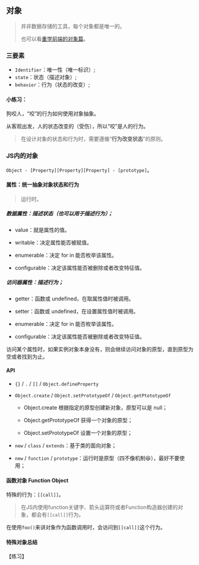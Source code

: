 ## 对象

> 并非数据存储的工具，每个对象都是唯一的。
>
> 也可以看[重学前端的对象篇](https://www.yuque.com/httishere/running/wev3mi)。

### 三要素

- `Identifier`：唯一性（唯一标识）;
- `state`：状态（描述对象）;
- `behavior`：行为（状态的改变）;

#### 小练习：

狗咬人，“咬”的行为如何使用对象抽象。

从客观出发，人的状态改变的（受伤），所以“咬”是人的行为。

> 在设计对象的状态和行为时，需要遵循“**行为改变状态**”的原则。

### JS内的对象

`Object - [Property][Property][Property] - [prototype]`。

#### 属性：统一抽象对象状态和行为

> 运行时。

##### 数据属性：描述状态（也可以用于描述行为）；

- value：就是属性的值。
- writable：决定属性能否被赋值。

- enumerable：决定 for in 能否枚举该属性。
- configurable：决定该属性能否被删除或者改变特征值。

##### 访问器属性：描述行为；

- getter：函数或 undefined，在取属性值时被调用。
- setter：函数或 undefined，在设置属性值时被调用。

- enumerable：决定 for in 能否枚举该属性。
- configurable：决定该属性能否被删除或者改变特征值。

访问某个属性时，如果实例对象本身没有，则会继续访问对象的原型，直到原型为空或者找到为止。

#### API

- `{}` / `.` / `[]` / `Object.defineProperty`

- `Object.create` / `Object.setPrototypeOf` / `Object.getPtototypeOf`

  - Object.create 根据指定的原型创建新对象，原型可以是 null；
  - Object.getPrototypeOf 获得一个对象的原型；

  - Object.setPrototypeOf 设置一个对象的原型；

- `new` / `class` / `extends`：基于类的面向对象；

- `new` / `function` / `prototype`：运行时是原型（四不像机制😆），最好不要使用；

#### 函数对象 Function Object

特殊的行为：`[[call]]`。

> 在JS内使用function关键字、箭头运算符或者Function构造器创建的对象，都会有`[[call]]`行为。

在使用`foo()`来讲对象作为函数调用时，会访问到`[[call]]`这个行为。



#### 特殊对象总结

【练习】